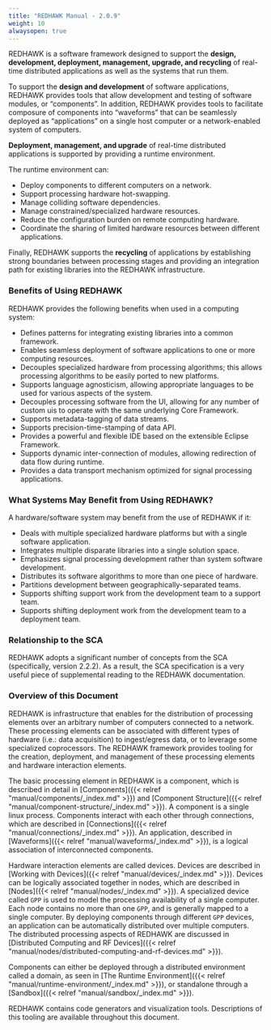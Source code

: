 ```yaml
---
title: "REDHAWK Manual - 2.0.9"
weight: 10
alwaysopen: true
---
```


REDHAWK is a software framework designed to support the **design, development, deployment, management, upgrade, and recycling** of real-time distributed applications as well as the systems that run them.

To support the **design and development** of software applications, REDHAWK provides tools that allow development and testing of software modules, or “components”. In addition, REDHAWK provides tools to facilitate composure of components into “waveforms” that can be seamlessly deployed as “applications” on a single host computer or a network-enabled system of computers.

**Deployment, management, and upgrade** of real-time distributed applications is supported by providing a runtime environment.

The runtime environment can:

  - Deploy components to different computers on a network.
  - Support processing hardware hot-swapping.
  - Manage colliding software dependencies.
  - Manage constrained/specialized hardware resources.
  - Reduce the configuration burden on remote computing hardware.
  - Coordinate the sharing of limited hardware resources between different applications.

Finally, REDHAWK supports the **recycling** of applications by establishing strong boundaries between processing stages and providing an integration path for existing libraries into the REDHAWK infrastructure.

### Benefits of Using REDHAWK

REDHAWK provides the following benefits when used in a computing system:

  - Defines patterns for integrating existing libraries into a common framework.
  - Enables seamless deployment of software applications to one or more computing resources.
  - Decouples specialized hardware from processing algorithms; this allows processing algorithms to be easily ported to new platforms.
  - Supports language agnosticism, allowing appropriate languages to be used for various aspects of the system.
  - Decouples processing software from the UI, allowing for any number of custom uis to operate with the same underlying Core Framework.
  - Supports metadata-tagging of data streams.
  - Supports precision-time-stamping of data API.
  - Provides a powerful and flexible IDE based on the extensible Eclipse Framework.
  - Supports dynamic inter-connection of modules, allowing redirection of data flow during runtime.
  - Provides a data transport mechanism optimized for signal processing applications.

### What Systems May Benefit from Using REDHAWK?

A hardware/software system may benefit from the use of REDHAWK if it:

  - Deals with multiple specialized hardware platforms but with a single software application.
  - Integrates multiple disparate libraries into a single solution space.
  - Emphasizes signal processing development rather than system software development.
  - Distributes its software algorithms to more than one piece of hardware.
  - Partitions development between geographically-separated teams.
  - Supports shifting support work from the development team to a support team.
  - Supports shifting deployment work from the development team to a deployment team.

### Relationship to the SCA

REDHAWK adopts a significant number of concepts from the SCA (specifically, version 2.2.2). As a result, the SCA specification is a very useful piece of supplemental reading to the REDHAWK documentation.

### Overview of this Document

REDHAWK is infrastructure that enables for the distribution of processing elements over an arbitrary number of computers connected to a network. These processing elements can be associated with different types of hardware (i.e.: data acquisition) to ingest/egress data, or to leverage some specialized coprocessors. The REDHAWK framework provides tooling for the creation, deployment, and management of these processing elements and hardware interaction elements.

The basic processing element in REDHAWK is a component, which is described in detail in [Components]({{< relref "manual/components/_index.md" >}}) and [Component Structure]({{< relref "manual/component-structure/_index.md" >}}). A component is a single linux process. Components interact with each other through connections, which are described in [Connections]({{< relref "manual/connections/_index.md" >}}).  An application, described in [Waveforms]({{< relref "manual/waveforms/_index.md" >}}), is a logical association of interconnected components.

Hardware interaction elements are called devices. Devices are described in [Working with Devices]({{< relref "manual/devices/_index.md" >}}). Devices can be logically associated together in nodes, which are described in [Nodes]({{< relref "manual/nodes/_index.md" >}}). A specialized device called `GPP` is used to model the processing availability of a single computer. Each node contains no more than one `GPP`, and is generally mapped to a single computer. By deploying components through different `GPP` devices, an application can be automatically distributed over multiple computers. The distributed processing aspects of REDHAWK are discussed in [Distributed Computing and RF Devices]({{< relref "manual/nodes/distributed-computing-and-rf-devices.md" >}}).

Components can either be deployed through a distributed environment called a domain, as seen in [The Runtime Environment]({{< relref "manual/runtime-environment/_index.md" >}}), or standalone through a [Sandbox]({{< relref "manual/sandbox/_index.md" >}}).

REDHAWK contains code generators and visualization tools. Descriptions of this tooling are available throughout this document.
